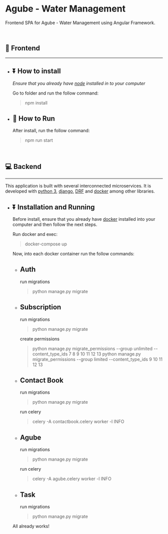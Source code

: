 # Agube - Water Management

Frontend SPA for Agube - Water Management using Angular Framework.

<br>

## 🏡 Frontend

___

- ## ⏬ How to install

  _Ensure that you already have [node](https://nodejs.org/es/) installed in to your computer_

  Go to folder and run the follow command:

  > npm install

- ## 🚀 How to Run

  After install, run the follow command:

  > npm run start

<br>

## 💻 Backend

___

This application is built with several interconnected microservices. It is developed with [python 3](https://www.python.org), [django](https://www.djangoproject.com/), [DRF](https://www.django-rest-framework.org/) and [docker](https://www.docker.com/) among other libraries.

- ## ⏬ Installation and Running

  Before install, ensure that you already have  [docker](https://www.docker.com/) installed into your computer and then follow the next steps.

  Run docker and exec:

  > docker-compose up

  Now, into each docker container run the follow commands:

  - ## Auth

    run migrations
      > python manage.py migrate

  - ## Subscription

    run migrations
      > python manage.py migrate

    create permissions
      > python manage.py migrate_permissions --group unlimited --content_type_ids 7 8 9 10 11 12 13
      > python manage.py migrate_permissions --group limited --content_type_ids 9 10 11 12 13

  - ## Contact Book

    run migrations
      > python manage.py migrate

    run celery
      > celery -A contactbook.celery worker -l INFO

  - ## Agube

    run migrations
      > python manage.py migrate

    run celery
      > celery -A agube.celery worker -l INFO

  - ## Task

    run migrations
      > python manage.py migrate

  All already works!
